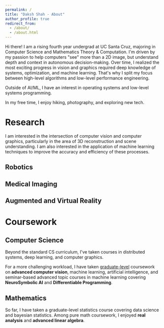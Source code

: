 ```yaml
---
permalink: /
title: "Daksh Shah - About"
author_profile: true
redirect_from: 
  - /about/
  - /about.html
---
```



Hi there! I am a rising fourth year undergrad at UC Santa Cruz, majoring in Computer Science and Mathematics Theory & Computation. I'm driven by my passion to help computers "see" more than a 2D image, but understand depth and context in autonomous decision-making. Over time, I realized the most exciting progress in vision and graphics required deep knowledge of systems, optimization, and machine learning. That's why I split my focus between high-level algorithms and low-level performance engineering.



Outside of AI/ML, I have an interest in operating systems and low-level systems programming. 

In my free time, I enjoy hiking, photography, and exploring new tech.

Research
======
I am interested in the intersection of computer vision and computer graphics, particularly in the area of 3D reconstruction and scene understanding. I am also interested in the application of machine learning techniques to improve the accuracy and efficiency of these processes. 

Robotics
------

Medical Imaging
------


Augmented and Virtual Reality
------
<!-- 
Bridging 3D Computer Vision with Systems-Level Performance Optimization
======
*From real-time AR reconstruction to distributed systems, I'm passionate about building high-performance, intelligent systems that perceive and understand the world in 3D.* -->

Coursework
======
Computer Science
------
Beyond the standard CS curriculum, I've taken courses in distributed systems, deep learning, and computer graphics.

For a more challenging workload, I have taken <u>graduate-level</u> coursework on **advanced computer vision**, machine learning, artificial intelligence, and seminar-based advanced topic courses in machine learning covering **NeuroSymbolic AI** and **Differentiable Programming**.

Mathematics
------
So far, I have taken a graduate-level statistics course covering data science and bayesian statistics. Among pure math coursework, I enjoyed **real analysis** and **advanced linear algebra**.